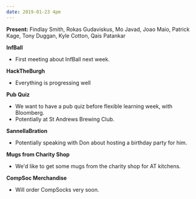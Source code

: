 ```yaml
---
date: 2019-01-23 4pm
---
```


**Present:**
Findlay Smith, Rokas Gudaviskus, Mo Javad, Joao Maio, Patrick Kage, Tony Duggan, Kyle Cotton, Qais Patankar

**InfBall**
- First meeting about InfBall next week.

**HackTheBurgh**
- Everything is progressing well

**Pub Quiz**
- We want to have a pub quiz before flexible learning week, with Bloomberg.
- Potentially at St Andrews Brewing Club.

**SannellaBration**
- Potentially speaking with Don about hosting a birthday party for him.

**Mugs from Charity Shop**
- We'd like to get some mugs from the charity shop for AT kitchens.

**CompSoc Merchandise**
- Will order CompSocks very soon.

